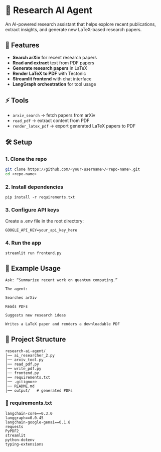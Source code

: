 # 📄 Research AI Agent

An AI-powered research assistant that helps explore recent publications, extract insights, and generate new LaTeX-based research papers.

## 🚀 Features
- **Search arXiv** for recent research papers
- **Read and extract** text from PDF papers
- **Generate research papers** in LaTeX
- **Render LaTeX to PDF** with Tectonic
- **Streamlit frontend** with chat interface
- **LangGraph orchestration** for tool usage

## ⚡ Tools
- `arxiv_search` → fetch papers from arXiv
- `read_pdf` → extract content from PDF
- `render_latex_pdf` → export generated LaTeX papers to PDF

## 🛠️ Setup

### 1. Clone the repo
```bash
git clone https://github.com/<your-username>/<repo-name>.git
cd <repo-name>
```
### 2. Install dependencies
```
pip install -r requirements.txt
```

### 3. Configure API keys

Create a .env file in the root directory:
```
GOOGLE_API_KEY=your_api_key_here
```
### 4. Run the app
```
streamlit run frontend.py
```
## 📝 Example Usage
```
Ask: “Summarize recent work on quantum computing.”

The agent:

Searches arXiv

Reads PDFs

Suggests new research ideas

Writes a LaTeX paper and renders a downloadable PDF
```

## 📂 Project Structure
```
research-ai-agent/
│── ai_researcher_2.py
│── arxiv_tool.py
│── read_pdf.py
│── write_pdf.py
│── frontend.py
│── requirements.txt
│── .gitignore
│── README.md
│── output/   # generated PDFs
```


### 📄 **requirements.txt**
```
langchain-core==0.3.0
langgraph==0.0.45
langchain-google-genai==0.1.8
requests
PyPDF2
streamlit
python-dotenv
typing-extensions
```
